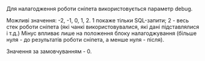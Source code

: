 Для налагодження роботи сніпета використовується параметр debug.

Можливі значення: -2, -1, 0, 1, 2. 1 покаже тільки SQL-запити; 2 - весь стек роботи сніпета (які чанкі використовувалися, які дані підставлялися і т.д.) Мінус впливає лише на положення блоку налагоджування (більше нуля - до результатів роботи сніпета, а менше нуля - після).

Значення за замовчуванням - 0.